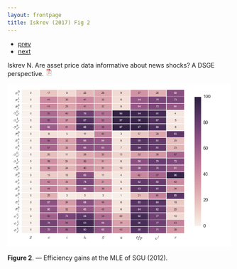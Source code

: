 ```yaml
---
layout: frontpage
title: Iskrev (2017) Fig 2
---
```


<div class="navbar">
  <div class="navbar-inner">
      <ul class="nav">
          <li><a href="iskrev2017_fig2.html">prev</a></li>
          <li><a href="iskrev2017_fig3.html">next</a></li>
      </ul>
  </div>
</div>

Iskrev N. Are asset price data informative about news shocks? A DSGE perspective.
[![pdf](../icons16/pdf-icon.png)](../assets/papers/Asset-news.pdf)

[![Efficiency gains](../../assets/bigpublpics/EGallSGUmle.png)](../../assets/biggerpics/EGallSGUmle-BIG.png)

**Figure 2**. &mdash; Efficiency gains at the MLE of SGU (2012).
